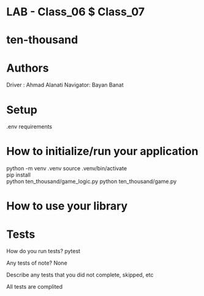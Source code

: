 # LAB - Class_06 $ Class_07
# ten-thousand

# Authors
 Driver : Ahmad Alanati
 Navigator: Bayan Banat

# Setup
.env  requirements



# How to initialize/run your application
python -m venv .venv
source .venv/bin/activate  
pip install  
python ten_thousand/game_logic.py
python ten_thousand/game.py

# How to use your library


# Tests
How do you run tests? 
pytest

Any tests of note?
None

Describe any tests that you did not complete, skipped, etc

All tests are complited 